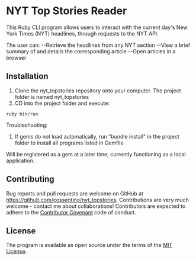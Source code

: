 # NYT Top Stories Reader

This Ruby CLI program allows users to interact with the current day's New York Times (NYT) headlines, through requests to the NYT API.

The user can:
    --Retrieve the headlines from any NYT section
    --View a brief summary of and details the corresponding article
    --Open articles in a browser

## Installation

1) Clone the nyt_topstories repository onto your computer. The project folder is named nyt_topstories
2) CD into the project folder and execute:

`ruby bin/run`

Troubleshooting:
1) If gems do not load automatically, run "bundle install" in the project folder to install all programs listed in Gemfile

Will be registered as a gem at a later time; currently functioning as a local application.


## Contributing

Bug reports and pull requests are welcome on GitHub at https://github.com/cossentino/nyt_topstories. Contributions are very much welcome - contact me about collaborations! Contributors are expected to adhere to the [Contributor Covenant](https://www.contributor-covenant.org/) code of conduct.

## License

The program is available as open source under the terms of the [MIT License](http://opensource.org/licenses/MIT).
